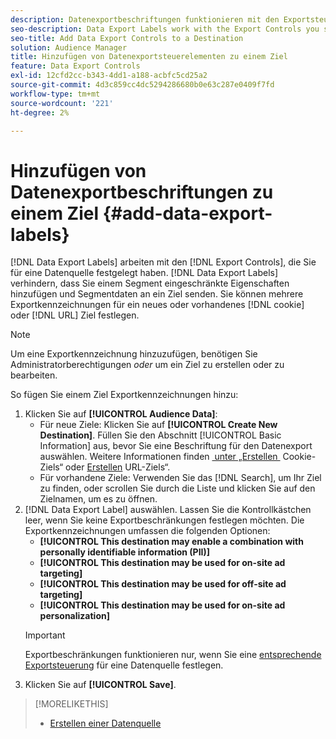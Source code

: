 ```yaml
---
description: Datenexportbeschriftungen funktionieren mit den Exportsteuerelementen, die Sie für eine Datenquelle festlegen. Datenexportbeschriftungen verhindern, dass Sie einem Segment eingeschränkte Eigenschaften hinzufügen und Segmentdaten an ein Ziel senden. Sie können mehrere Exportkennzeichnungen für ein neues oder vorhandenes Cookie- oder URL-Ziel festlegen.
seo-description: Data Export Labels work with the Export Controls you set on a data source. Data Export Labels prevent you from adding restricted traits to a segment and from sending segment data to a destination. You can set multiple export labels to a new or existing cookie or URL destination.
seo-title: Add Data Export Controls to a Destination
solution: Audience Manager
title: Hinzufügen von Datenexportsteuerelementen zu einem Ziel
feature: Data Export Controls
exl-id: 12cfd2cc-b343-4dd1-a188-acbfc5cd25a2
source-git-commit: 4d3c859cc4dc5294286680b0e63c287e0409f7fd
workflow-type: tm+mt
source-wordcount: '221'
ht-degree: 2%

---
```


# Hinzufügen von Datenexportbeschriftungen zu einem Ziel {#add-data-export-labels}

[!DNL Data Export Labels] arbeiten mit den [!DNL Export Controls], die Sie für eine Datenquelle festgelegt haben. [!DNL Data Export Labels] verhindern, dass Sie einem Segment eingeschränkte Eigenschaften hinzufügen und Segmentdaten an ein Ziel senden. Sie können mehrere Exportkennzeichnungen für ein neues oder vorhandenes [!DNL cookie] oder [!DNL URL] Ziel festlegen.

>[!NOTE]
>
>Um eine Exportkennzeichnung hinzuzufügen, benötigen Sie Administratorberechtigungen *oder* um ein Ziel zu erstellen oder zu bearbeiten.

<!-- t_export_labels.xml -->

So fügen Sie einem Ziel Exportkennzeichnungen hinzu:

1. Klicken Sie auf **[!UICONTROL Audience Data]**:
   * Für neue Ziele: Klicken Sie auf **[!UICONTROL Create New Destination]**. Füllen Sie den Abschnitt [!UICONTROL Basic Information] aus, bevor Sie eine Beschriftung für den Datenexport auswählen. Weitere Informationen finden [&#x200B; unter „Erstellen &#x200B;](../../features/destinations/create-cookie-destination.md) Cookie-Ziels“ oder [Erstellen &#x200B;](../../features/destinations/create-url-destination.md) URL-Ziels“.
   * Für vorhandene Ziele: Verwenden Sie das [!DNL Search], um Ihr Ziel zu finden, oder scrollen Sie durch die Liste und klicken Sie auf den Zielnamen, um es zu öffnen.
1. [!DNL Data Export Label] auswählen. Lassen Sie die Kontrollkästchen leer, wenn Sie keine Exportbeschränkungen festlegen möchten. Die Exportkennzeichnungen umfassen die folgenden Optionen:
   * **[!UICONTROL This destination may enable a combination with personally identifiable information (PII)]**
   * **[!UICONTROL This destination may be used for on-site ad targeting]**
   * **[!UICONTROL This destination may be used for off-site ad targeting]**
   * **[!UICONTROL This destination may be used for on-site ad personalization]**
   >[!IMPORTANT]
   >
   >Exportbeschränkungen funktionieren nur, wenn Sie eine [entsprechende Exportsteuerung](../../features/data-export-controls.md) für eine Datenquelle festlegen.
1. Klicken Sie auf **[!UICONTROL Save]**.

>[!MORELIKETHIS]
>
>* [Erstellen einer Datenquelle](../../features/manage-datasources.md#create-data-source)
